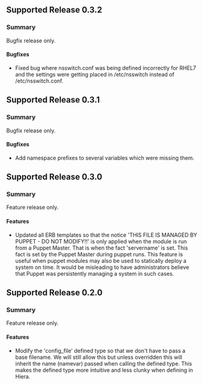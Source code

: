 ## Supported Release 0.3.2
### Summary

Bugfix release only.

#### Bugfixes
- Fixed bug where nsswitch.conf was being defined incorrectly for RHEL7
  and the settings were getting placed in /etc/nsswitch instead of
  /etc/nsswitch.conf.

## Supported Release 0.3.1
### Summary

Bugfix release only.

#### Bugfixes
- Add namespace prefixes to several variables which were missing them.

## Supported Release 0.3.0
### Summary

Feature release only.

#### Features
- Updated all ERB templates so that the notice 'THIS FILE IS MANAGED BY PUPPET - DO NOT MODIFY!!'
  is only applied when the module is run from a Puppet Master. That is when
  the fact 'servername' is set. This fact is set by the Puppet Master during
  puppet runs. This feature is useful when puppet modules may also be used
  to statically deploy a system on time. It would be misleading to have 
  administrators believe that Puppet was persistently managing a system in 
  such cases.

## Supported Release 0.2.0
### Summary

Feature release only.

#### Features
- Modify the 'config_file' defined type so that we don't have to
  pass a base filename. We will still allow this but unless
  overridden this will inherit the name (namevar) passed when
  calling the defined type. This makes the defined type more
  intuitive and less clunky when defining in Hiera.
